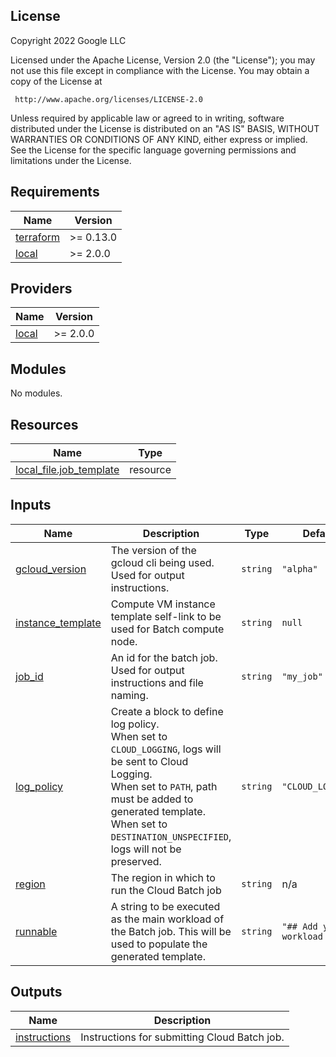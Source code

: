 ## License

<!-- BEGINNING OF PRE-COMMIT-TERRAFORM DOCS HOOK -->
Copyright 2022 Google LLC

Licensed under the Apache License, Version 2.0 (the "License");
you may not use this file except in compliance with the License.
You may obtain a copy of the License at

     http://www.apache.org/licenses/LICENSE-2.0

Unless required by applicable law or agreed to in writing, software
distributed under the License is distributed on an "AS IS" BASIS,
WITHOUT WARRANTIES OR CONDITIONS OF ANY KIND, either express or implied.
See the License for the specific language governing permissions and
limitations under the License.

## Requirements

| Name | Version |
|------|---------|
| <a name="requirement_terraform"></a> [terraform](#requirement\_terraform) | >= 0.13.0 |
| <a name="requirement_local"></a> [local](#requirement\_local) | >= 2.0.0 |

## Providers

| Name | Version |
|------|---------|
| <a name="provider_local"></a> [local](#provider\_local) | >= 2.0.0 |

## Modules

No modules.

## Resources

| Name | Type |
|------|------|
| [local_file.job_template](https://registry.terraform.io/providers/hashicorp/local/latest/docs/resources/file) | resource |

## Inputs

| Name | Description | Type | Default | Required |
|------|-------------|------|---------|:--------:|
| <a name="input_gcloud_version"></a> [gcloud\_version](#input\_gcloud\_version) | The version of the gcloud cli being used. Used for output instructions. | `string` | `"alpha"` | no |
| <a name="input_instance_template"></a> [instance\_template](#input\_instance\_template) | Compute VM instance template self-link to be used for Batch compute node. | `string` | `null` | no |
| <a name="input_job_id"></a> [job\_id](#input\_job\_id) | An id for the batch job. Used for output instructions and file naming. | `string` | `"my_job"` | no |
| <a name="input_log_policy"></a> [log\_policy](#input\_log\_policy) | Create a block to define log policy.<br>When set to `CLOUD_LOGGING`, logs will be sent to Cloud Logging.<br>When set to `PATH`, path must be added to generated template.<br>When set to `DESTINATION_UNSPECIFIED`, logs will not be preserved. | `string` | `"CLOUD_LOGGING"` | no |
| <a name="input_region"></a> [region](#input\_region) | The region in which to run the Cloud Batch job | `string` | n/a | yes |
| <a name="input_runnable"></a> [runnable](#input\_runnable) | A string to be executed as the main workload of the Batch job. This will be used to populate the generated template. | `string` | `"## Add your workload here"` | no |

## Outputs

| Name | Description |
|------|-------------|
| <a name="output_instructions"></a> [instructions](#output\_instructions) | Instructions for submitting Cloud Batch job. |
<!-- END OF PRE-COMMIT-TERRAFORM DOCS HOOK -->
